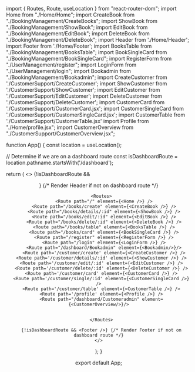 import { Routes, Route, useLocation } from "react-router-dom";
import Home from "./Home/Home";
import CreateBook from "./BookingManagement/CreateBooks";
import ShowBook from "./BookingManagement/ShowBook";
import EditBook from "./BookingManagement/EditBook";
import DeleteBook from "./BookingManagement/DeleteBook";
import Header from './Home/Header';
import Footer from './Home/Footer';
import BooksTable from "./BookingManagement/BooksTable";
import BookSingleCard from "./BookingManagement/BookSingleCard";
import RegisterForm from "./UserManagement/register";
import LoginForm from "./UserManagement/login";
import Bookadmin from "./BookingManagement/Bookadmin";
import CreateCustomer from './CustomerSupport/CreateCustomer';
import ShowCustomer from './CustomerSupport/ShowCustomer';
import EditCustomer from './CustomerSupport/EditCustomer';
import DeleteCustomer from './CustomerSupport/DeleteCustomer';
import CustomerCard from './CustomerSupport/CustomerCard.jsx';
import CustomerSingleCard from './CustomerSupport/CustomerSingleCard.jsx';
import CustomerTable from './CustomerSupport/CustomerTable.jsx'
import Profile from "./Home/profile.jsx";
import CustomerOverview from "./CustomerSupport/CustomerOverview.jsx";


function App() {
  const location = useLocation();

  // Determine if we are on a dashboard route
  const isDashboardRoute = location.pathname.startsWith('/dashboard');

  return (
    <>
      {!isDashboardRoute && <Header />} {/* Render Header if not on dashboard route */}
      
      <Routes>
        <Route path="/" element={<Home />} />
        <Route path="/books/create" element={<CreateBook />} />
        <Route path="/books/details/:id" element={<ShowBook />} />
        <Route path="/books/edit/:id" element={<EditBook />} />
        <Route path="/books/delete/:id" element={<DeleteBook />} />
        <Route path="/books/table" element={<BooksTable />} />
        <Route path="/books/card" element={<BookSingleCard />} />
        <Route path="/register" element={<RegisterForm />} />
        <Route path="/login" element={<LoginForm />} />
        <Route path="/dashboard/Bookadmin" element={<Bookadmin/>}/>
        <Route path='/customer/create' element={<CreateCustomer />} />
      <Route path='/customer/details/:id' element={<ShowCustomer />} />
      <Route path='/customer/edit/:id' element={<EditCustomer />} />
      <Route path='/customer/delete/:id' element={<DeleteCustomer />} />
      <Route path='/customer/card' element={<CustomerCard />} />
      <Route path='/customer/single/:id' element={<CustomerSingleCard />} />
      <Route path='/customer/table' element={<CustomerTable />} />
      <Route path='/profile' element={<Profile />} />
      <Route path="/dashboard/Customeradmin" element={<CustomerOverview/>}/>


      </Routes>

      {!isDashboardRoute && <Footer />} {/* Render Footer if not on dashboard route */}
    </>
  );
}

export default App;